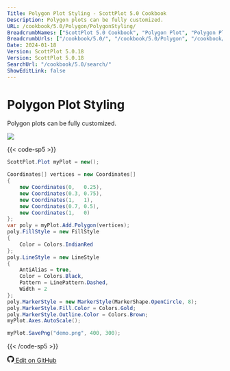 ```yaml
---
Title: Polygon Plot Styling - ScottPlot 5.0 Cookbook
Description: Polygon plots can be fully customized.
URL: /cookbook/5.0/Polygon/PolygonStyling/
BreadcrumbNames: ["ScottPlot 5.0 Cookbook", "Polygon Plot", "Polygon Plot Styling"]
BreadcrumbUrls: ["/cookbook/5.0/", "/cookbook/5.0/Polygon", "/cookbook/5.0/Polygon/PolygonStyling"]
Date: 2024-01-18
Version: ScottPlot 5.0.18
Version: ScottPlot 5.0.18
SearchUrl: "/cookbook/5.0/search/"
ShowEditLink: false
---
```


# Polygon Plot Styling


Polygon plots can be fully customized.

[![](/cookbook/5.0/images/PolygonStyling.png)](/cookbook/5.0/images/PolygonStyling.png)

{{< code-sp5 >}}

```cs
ScottPlot.Plot myPlot = new();

Coordinates[] vertices = new Coordinates[]
{
    new Coordinates(0,   0.25),
    new Coordinates(0.3, 0.75),
    new Coordinates(1,   1),
    new Coordinates(0.7, 0.5),
    new Coordinates(1,   0)
};
var poly = myPlot.Add.Polygon(vertices);
poly.FillStyle = new FillStyle
{
    Color = Colors.IndianRed
};
poly.LineStyle = new LineStyle
{
    AntiAlias = true,
    Color = Colors.Black,
    Pattern = LinePattern.Dashed,
    Width = 2
};
poly.MarkerStyle = new MarkerStyle(MarkerShape.OpenCircle, 8);
poly.MarkerStyle.Fill.Color = Colors.Gold;
poly.MarkerStyle.Outline.Color = Colors.Brown;
myPlot.Axes.AutoScale();

myPlot.SavePng("demo.png", 400, 300);

```

{{< /code-sp5 >}}

<a href='https://github.com/ScottPlot/ScottPlot/blob/main/src/ScottPlot5/ScottPlot5%20Cookbook/Recipes/PlotTypes/Polygon.cs'><svg xmlns="http://www.w3.org/2000/svg" width="16" height="16" fill="currentColor" class="mb-1 bi bi-github" viewBox="0 0 16 16">
  <path d="M8 0C3.58 0 0 3.58 0 8c0 3.54 2.29 6.53 5.47 7.59.4.07.55-.17.55-.38 0-.19-.01-.82-.01-1.49-2.01.37-2.53-.49-2.69-.94-.09-.23-.48-.94-.82-1.13-.28-.15-.68-.52-.01-.53.63-.01 1.08.58 1.23.82.72 1.21 1.87.87 2.33.66.07-.52.28-.87.51-1.07-1.78-.2-3.64-.89-3.64-3.95 0-.87.31-1.59.82-2.15-.08-.2-.36-1.02.08-2.12 0 0 .67-.21 2.2.82.64-.18 1.32-.27 2-.27s1.36.09 2 .27c1.53-1.04 2.2-.82 2.2-.82.44 1.1.16 1.92.08 2.12.51.56.82 1.27.82 2.15 0 3.07-1.87 3.75-3.65 3.95.29.25.54.73.54 1.48 0 1.07-.01 1.93-.01 2.2 0 .21.15.46.55.38A8.01 8.01 0 0 0 16 8c0-4.42-3.58-8-8-8"/>
</svg> Edit on GitHub</a>

